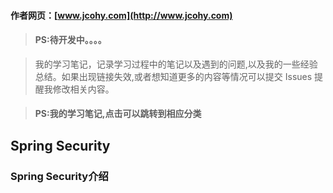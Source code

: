 #### 作者网页：[www.jcohy.com](http://www.jcohy.com)  	
> #### PS:待开发中。。。。

>  我的学习笔记，记录学习过程中的笔记以及遇到的问题,以及我的一些经验总结。如果出现链接失效,或者想知道更多的内容等情况可以提交 Issues 提醒我修改相关内容。

> #### PS:我的学习笔记,点击可以跳转到相应分类

## Spring Security


### Spring Security介绍

